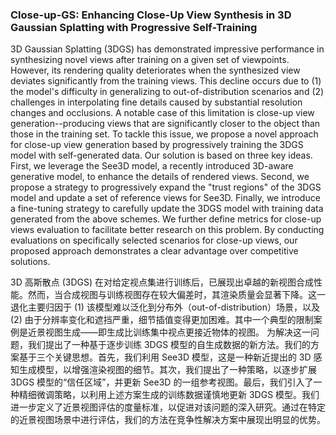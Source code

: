 ### Close-up-GS: Enhancing Close-Up View Synthesis in 3D Gaussian Splatting with Progressive Self-Training

3D Gaussian Splatting (3DGS) has demonstrated impressive performance in synthesizing novel views after training on a given set of viewpoints. However, its rendering quality deteriorates when the synthesized view deviates significantly from the training views. This decline occurs due to (1) the model's difficulty in generalizing to out-of-distribution scenarios and (2) challenges in interpolating fine details caused by substantial resolution changes and occlusions. A notable case of this limitation is close-up view generation--producing views that are significantly closer to the object than those in the training set. To tackle this issue, we propose a novel approach for close-up view generation based by progressively training the 3DGS model with self-generated data. Our solution is based on three key ideas. First, we leverage the See3D model, a recently introduced 3D-aware generative model, to enhance the details of rendered views. Second, we propose a strategy to progressively expand the "trust regions" of the 3DGS model and update a set of reference views for See3D. Finally, we introduce a fine-tuning strategy to carefully update the 3DGS model with training data generated from the above schemes. We further define metrics for close-up views evaluation to facilitate better research on this problem. By conducting evaluations on specifically selected scenarios for close-up views, our proposed approach demonstrates a clear advantage over competitive solutions.

3D 高斯散点 (3DGS) 在对给定视点集进行训练后，已展现出卓越的新视图合成性能。然而，当合成视图与训练视图存在较大偏差时，其渲染质量会显著下降。这一退化主要归因于 (1) 该模型难以泛化到分布外（out-of-distribution）场景，以及 (2) 由于分辨率变化和遮挡严重，细节插值变得更加困难。其中一个典型的限制案例是近景视图生成——即生成比训练集中视点更接近物体的视图。
为解决这一问题，我们提出了一种基于逐步训练 3DGS 模型的自生成数据的新方法。我们的方案基于三个关键思想。首先，我们利用 See3D 模型，这是一种新近提出的 3D 感知生成模型，以增强渲染视图的细节。其次，我们提出了一种策略，以逐步扩展 3DGS 模型的“信任区域”，并更新 See3D 的一组参考视图。最后，我们引入了一种精细微调策略，以利用上述方案生成的训练数据谨慎地更新 3DGS 模型。我们进一步定义了近景视图评估的度量标准，以促进对该问题的深入研究。通过在特定的近景视图场景中进行评估，我们的方法在竞争性解决方案中展现出明显的优势。
